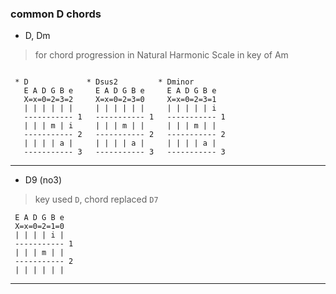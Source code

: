
### common D chords

* D, Dm

> for chord progression in Natural Harmonic Scale in key of Am

```

 * D             * Dsus2         * Dminor
   E A D G B e     E A D G B e     E A D G B e
   X=x=0=2=3=2     X=x=0=2=3=0     X=x=0=2=3=1
   | | | | | |     | | | | | |     | | | | | i
   ----------- 1   ----------- 1   ----------- 1
   | | | m | i     | | | m | |     | | | m | |
   ----------- 2   ----------- 2   ----------- 2
   | | | | a |     | | | | a |     | | | | a |
   ----------- 3   ----------- 3   ----------- 3

```

---


* D9 (no3)

> key used `D`, chord replaced `D7`

```
 E A D G B e
 X=x=0=2=1=0
 | | | | i |
 ----------- 1
 | | | m | |
 ----------- 2
 | | | | | |

```

---

